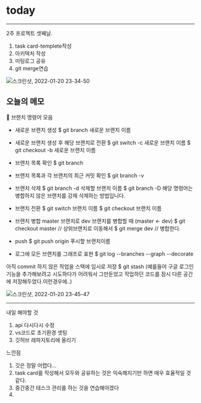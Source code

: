 # today

-----------------
2주 프로젝트 셋째날.
1. task card-templete작성
2. 아키텍처 작성
3. 미팅로그 공유
4. git merge연습

![스크린샷, 2022-01-20 23-34-50](https://user-images.githubusercontent.com/85835359/150360322-6431da4d-a8de-4598-a969-33ff1dadab98.png)

## 오늘의 메모
🦋 브랜치 명령어 모음
- 새로운 브랜치 생성
$ git branch 새로운 브랜치 이름

- 새로운 브랜치 생성 후 해당 브랜치로 전환
$ git switch -c 새로운 브랜치 이름 $ git checkout -b 새로운 브랜치 이름

- 브랜치 목록 확인
$ git branch

- 브랜치 목록과 각 브랜치의 최근 커밋 확인
$ git branch -v

- 브랜치 삭제
$ git branch -d 삭제할 브랜치 이름 $ git branch -D 해당 명령어는 병합하지 않은 브랜치를 강제 삭제하는 방법입니다.

- 브랜치 전환
$ git switch 브랜치 이름 $ git checkout 브랜치 이름

- 브랜치 병합
master 브랜치로 dev 브랜치를 병합할 때 (master ← dev) $ git checkout master // 상위브랜치로 이동해서 $ git merge dev // 병합한다.

- push
$ git push origin 푸시할 브랜치이름

- 로그에 모든 브랜치를 그래프로 표현
$ git log --branches --graph --decorate

아직 commit 하지 않은 작업을 스택에 임시로 저장
$ git stash (예를들어 구글 로그인 기능을 추가해보려고 시도하다가 어려워서 그만둔었고 작업하던 코드를 잠시 다른 공간에 저장해두었다.이런경우에..)

![스크린샷, 2022-01-20 23-45-47](https://user-images.githubusercontent.com/85835359/150361109-8327deb2-a644-46b5-854f-ea7cb156379f.png)

---

내일 해야할 것
1. api 다시다시 수정
2. vs코드로 초기환경 셋팅
3. 깃허브 레파지토리에 올리기


느낀점
1. 깃은 정말 어렵다...
2. task card를 작성해서 모두와 공유하는 것은 익숙해지기만 하면 매우 효율적일 것 같다.
3. 중간중간 테스크 관리를 하는 것을 연습해야겠다
4. 
